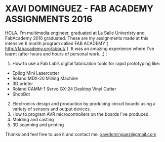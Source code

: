 # XAVI DOMINGUEZ - FAB ACADEMY ASSIGNMENTS 2016
HOLA.
I'm multimedia engineer, graduated at La Salle Univeristy and FabAcademy 2016 graduated.
These are my assignments made at this intensive 6 month program called FAB ACADEMY ( http://fabacademy.org/about/ ).
It was an amazing experience where I've learnt (after hours and hours of personal work...) :
 1. How to use a Fab Lab’s digital fabrication tools for rapid prototyping like: 
  - Epilog Mini Lasercutter
  - Roland MDX-20 Milling Machine
  - 3D printer
  - Roland CAMM-1 Servo GX-24 Desktop Vinyl Cutter
  - ShopBot
2. Electronics design and production by producing circuit boards using a variety of sensors and output devices.
3. How to program AVR microcontrollers on the boards I've produced.
4. Molding and casting
5. 3D scanning and printing

Thanks and feel free to use it and contact me: xavidominguez@gmail.com



